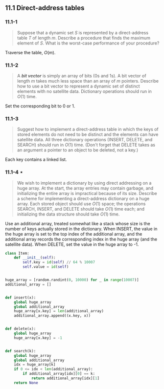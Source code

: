 ## 11.1 Direct-address tables

### 11.1-1

> Suppose that a dynamic set $S$ is represented by a direct-address table $T$ of length $m$. Describe a procedure that finds the maximum element of $S$. What is the worst-case performance of your procedure?

Traverse the table, $O(m)$.


### 11.1-2

> A __*bit vector*__ is simply an array of bits (0s and 1s). A bit vector of length $m$ takes much less space than an array of $m$ pointers. Describe how to use a bit vector to represent a dynamic set of distinct elements with no satellite data. Dictionary operations should run in $O(1)$ time.

Set the corresponding bit to 0 or 1.

### 11.1-3

> Suggest how to implement a direct-address table in which the keys of stored elements do not need to be distinct and the elements can have satellite data. All three dictionary operations (INSERT, DELETE, and SEARCH) should run in $O(1)$ time. (Don't forget that DELETE takes as an argument a pointer to an object to be deleted, not a key.)

Each key contains a linked list.

### 11.1-4 $\star$

> We wish to implement a dictionary by using direct addressing on a huge array. At the start, the array entries may contain garbage, and initializing the entire array is impractical because of its size. Describe a scheme for implementing a direct-address dictionary on a huge array. Each stored object should use $O(1)$ space; the operations SEARCH, INSERT, and DELETE should take $O(1)$ time each; and initializing the data structure should take $O(1)$ time. 

Use an additional array, treated somewhat like a stack whose size is the number of keys actually stored in the dictionary. When INSERT, the value in the huge array is set to the top index of the additional array, and the additional array records the corresponding index in the huge array (and the satellite data). When DELETE, set the value in the huge array to -1.

```python
class Item:
    def __init__(self):
        self.key = id(self) // 64 % 10007
        self.value = id(self)


huge_array = [random.randint(0, 10000) for _ in range(10007)]
additional_array = []


def insert(x):
    global huge_array
    global additional_array
    huge_array[x.key] = len(additional_array)
    additional_array.append((x.key, x))


def delete(x):
    global huge_array
    huge_array[x.key] = -1


def search(k):
    global huge_array
    global additional_array
    idx = huge_array[k]
    if 0 <= idx < len(additional_array):
        if additional_array[idx][0] == k:
            return additional_array[idx][1]
    return None
```
